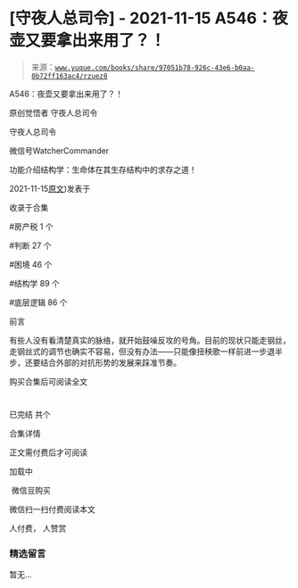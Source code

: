 # [守夜人总司令] - 2021-11-15 A546：夜壶又要拿出来用了？！

> 来源：[`www.yuque.com/books/share/97051b78-926c-43e6-b0aa-0b72ff163ac4/rzuez8`](https://www.yuque.com/books/share/97051b78-926c-43e6-b0aa-0b72ff163ac4/rzuez8)



A546：夜壶又要拿出来用了？！ 

原创觉悟者 守夜人总司令 

守夜人总司令 

微信号WatcherCommander 

功能介绍结构学：生命体在其生存结构中的求存之道！ 

2021-11-15[原文](https://mp.weixin.qq.com/s?__biz=MzAxNDk1NjI2Mw==&mid=2247487487&idx=1&sn=1899dc61b52e00ef53fee2fece6fa9e6&chksm=9b8a2c77acfda561dd78f8a9d41ca8f6b604b1410e246bd38451bc63aab7e1b0840d3e7c9e9b#rd))发表于 

收录于合集 

#房产税 1 个 

#判断 27 个 

#困境 46 个 

#结构学 89 个 

#底层逻辑 86 个 

前言 

有些人没有看清楚真实的脉络，就开始鼓噪反攻的号角。目前的现状只能走钢丝，走钢丝式的调节也确实不容易，但没有办法——只能像扭秧歌一样前进一步退半步，还要结合外部的对抗形势的发展来踩准节奏。 

购买合集后可阅读全文 

# 

已完结 共个 

合集详情 

正文需付费后才可阅读 

加载中 

 微信豆购买 

微信扫一扫付费阅读本文 

人付费， 人赞赏 

### 精选留言 

暂无...